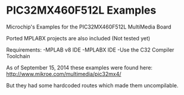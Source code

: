 PIC32MX460F512L Examples
========================

Microchip's Examples for the PIC32MX460F512L MultiMedia Board

Ported MPLABX projects are also included (Not tested yet)

Requirements:
-MPLAB v8 IDE
-MPLABX IDE
-Use the C32 Compiler Toolchain


As of September 15, 2014 these examples were found here:
http://www.mikroe.com/multimedia/pic32mx4/

But they had some hardcoded routes which made them uncompilable.
